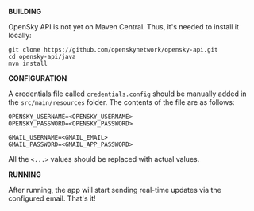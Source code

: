 **BUILDING**

OpenSky API is not yet on Maven Central. Thus, it's needed to install it locally:

```
git clone https://github.com/openskynetwork/opensky-api.git
cd opensky-api/java
mvn install
```

**CONFIGURATION**

A credentials file called `credentials.config` should be manually added in the `src/main/resources` folder. The contents of the file are as follows:

```
OPENSKY_USERNAME=<OPENSKY_USERNAME>
OPENSKY_PASSWORD=<OPENSKY_PASSWORD>

GMAIL_USERNAME=<GMAIL_EMAIL>
GMAIL_PASSWORD=<GMAIL_APP_PASSWORD>
```

All the `<...>` values should be replaced with actual values.

**RUNNING**

After running, the app will start sending real-time updates via the configured email. That's it!
